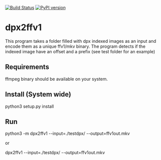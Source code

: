 [![Build Status](https://travis-ci.com/DerouineauNicolas/dpx_to_ffv1.svg?branch=master)](https://travis-ci.com/DerouineauNicolas/dpx_to_ffv1)
[![PyPI version](https://badge.fury.io/py/dpx2ffv1.svg)](https://badge.fury.io/py/dpx2ffv1)

dpx2ffv1
===================

This program takes a folder filled with dpx indexed images as an input and encode them as a unique ffv1/mkv binary.
The program detects if the indexed image have an offset and a prefix (see test folder for an example)

Requirements
-------------------

ffmpeg binary should be available on your system.

Install (System wide)
-------------------

python3 setup.py install

Run 
-------------------

python3 -m dpx2ffv1 --input=./testdpx/ --output=ffv1out.mkv

or

dpx2ffv1 --input=./testdpx/ --output=ffv1out.mkv
